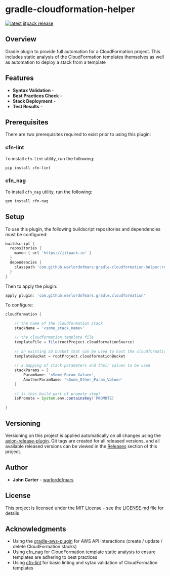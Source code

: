 # gradle-cloudformation-helper

[![latest jitpack release](https://jitpack.io/v/warlordofmars/gradle-cloudformation-helper.svg)](https://jitpack.io/#warlordofmars/gradle-cloudformation-helper)

## Overview

Gradle plugin to provide full automation for a CloudFormation project.  This includes static analysis of the CloudFormation templates themselves as well as automation to deploy a stack from a template

## Features

* **Syntax Validation** - 
* **Best Practices Check** - 
* **Stack Deployment** -
* **Test Results** -


## Prerequisites

There are two prerequisites required to exist prior to using this plugin:

### cfn-lint

To install `cfn-lint` utility, run the following:

```bash
pip install cfn-lint
```

### cfn_nag

To install `cfn_nag` utility, run the following:

```bash
gem install cfn-nag
```

## Setup

To use this plugin, the following buildscript repositories and dependencies must be configured:

```gradle
buildscript {
  repositories {
    maven { url 'https://jitpack.io' }
  }
  dependencies {
    classpath 'com.github.warlordofmars:gradle-cloudformation-helper:release-0.1.8'
  }
}
```

Then to apply the plugin:

```gradle
apply plugin: 'com.github.warlordofmars.gradle.cloudformation'
```

To configure:

```gradle
cloudformation {

    // the name of the cloudformation stack
    stackName = '<some_stack_name>'

    // the cloudformation template file
    templateFile = file(rootProject.cloudformationSource)
    
    // an existing S3 bucket that can be used to host the cloudformation template
    templateBucket = rootProject.cloudformationBucket
    
    // a mapping of stack parameters and their values to be used
    stackParams = [
        ParamName: '<Some_Param_Value>',
        AnotherParamName: '<Some_Other_Param_Value>'
    ]
    
    // is this build part of promote step?
    isPromote = System.env.containsKey('PROMOTE)

}
```

## Versioning

Versioning on this project is applied automatically on all changes using the [axion-release-plugin](https://github.com/allegro/axion-release-plugin).  Git tags are created for all released versions, and all available released versions can be viewed in the [Releases](https://github.com/warlordofmars/gradle-cloudformation-helper/releases) section of this project.

## Author

* **John Carter** - [warlordofmars](https://github.com/warlordofmars)

## License

This project is licensed under the MIT License - see the [LICENSE.md](LICENSE.md) file for details

## Acknowledgments

* Using the [gradle-aws-plugin](https://github.com/classmethod/gradle-aws-plugin) for AWS API interactions (create / update / delete CloudFormation stacks)
* Using [cfn_nag](https://github.com/stelligent/cfn_nag) for CloudFormation template static analysis to ensure templates are adhering to best practices
* Using [cfn-lint](https://github.com/awslabs/cfn-python-lint) for basic linting and sytax validation of CloudFormation templates
